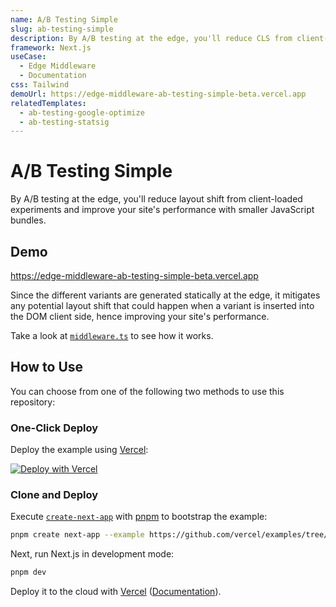 ```yaml
---
name: A/B Testing Simple
slug: ab-testing-simple
description: By A/B testing at the edge, you'll reduce CLS from client-loaded experiments and improve your site's performance with smaller JS bundles.
framework: Next.js
useCase:
  - Edge Middleware
  - Documentation
css: Tailwind
demoUrl: https://edge-middleware-ab-testing-simple-beta.vercel.app
relatedTemplates:
  - ab-testing-google-optimize
  - ab-testing-statsig
---
```


# A/B Testing Simple

By A/B testing at the edge, you'll reduce layout shift from client-loaded experiments and improve your site's performance with smaller JavaScript bundles.

## Demo

https://edge-middleware-ab-testing-simple-beta.vercel.app

Since the different variants are generated statically at the edge, it mitigates any potential layout shift that could happen when a variant is inserted into the DOM client side, hence improving your site's performance.

Take a look at [`middleware.ts`](middleware.ts) to see how it works.

## How to Use

You can choose from one of the following two methods to use this repository:

### One-Click Deploy

Deploy the example using [Vercel](https://vercel.com?utm_source=github&utm_medium=readme&utm_campaign=vercel-examples):

[![Deploy with Vercel](https://vercel.com/button)](https://vercel.com/new/clone?repository-url=https://github.com/vercel/examples/tree/main/edge-middleware/ab-testing-simple&project-name=ab-testing-simple&repository-name=ab-testing-simple)

### Clone and Deploy

Execute [`create-next-app`](https://github.com/vercel/next.js/tree/canary/packages/create-next-app) with [pnpm](https://pnpm.io/installation) to bootstrap the example:

```bash
pnpm create next-app --example https://github.com/vercel/examples/tree/main/edge-middleware/ab-testing-simple ab-testing-simple
```

Next, run Next.js in development mode:

```bash
pnpm dev
```

Deploy it to the cloud with [Vercel](https://vercel.com/new?utm_source=github&utm_medium=readme&utm_campaign=edge-middleware-eap) ([Documentation](https://nextjs.org/docs/deployment)).
